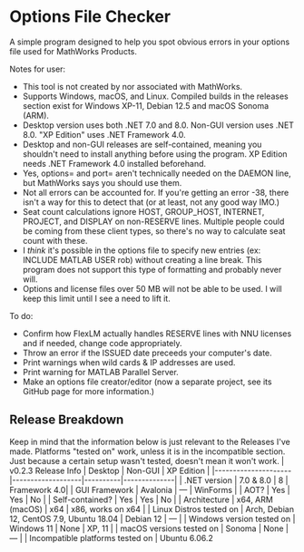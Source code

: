 # Options File Checker
A simple program designed to help you spot obvious errors in your options file used for MathWorks Products.

Notes for user:
- This tool is not created by nor associated with MathWorks.
- Supports Windows, macOS, and Linux. Compiled builds in the releases section exist for Windows XP-11, Debian 12.5 and macOS Sonoma (ARM).
- Desktop version uses both .NET 7.0 and 8.0. Non-GUI version uses .NET 8.0. "XP Edition" uses .NET Framework 4.0.
- Desktop and non-GUI releases are self-contained, meaning you shouldn't need to install anything before using the program. XP Edition needs .NET Framework 4.0 installed beforehand.
- Yes, options= and port= aren't technically needed on the DAEMON line, but MathWorks says you should use them.
- Not all errors can be accounted for. If you're getting an error -38, there isn't a way for this to detect that (or at least, not any good way IMO.)
- Seat count calculations ignore HOST, GROUP_HOST, INTERNET, PROJECT, and DISPLAY on non-RESERVE lines. Multiple people could be coming from these client types, so there's no way to calculate seat count with these.
- I _think_ it's possible in the options file to specify new entries (ex: INCLUDE MATLAB USER rob) without creating a line break. This program does not support this type of formatting and probably never will.
- Options and license files over 50 MB will not be able to be used. I will keep this limit until I see a need to lift it.

To do:
- Confirm how FlexLM actually handles RESERVE lines with NNU licenses and if needed, change code appropriately.
- Throw an error if the ISSUED date preceeds your computer's date.
- Print warnings when wild cards & IP addresses are used.
- Print warning for MATLAB Parallel Server.
- Make an options file creator/editor (now a separate project, see its GitHub page for more information.)

## Release Breakdown
Keep in mind that the information below is just relevant to the Releases I've made. Platforms "tested on" work, unless it is in the incompatible section. Just because a certain setup wasn't tested, doesn't mean it won't work.
| v0.2.3 Release Info | Desktop           | Non-GUI  | XP Edition   |
|---------------------|-------------------|----------|--------------|
| .NET version        | 7.0 & 8.0         | 8        | Framework 4.0|
| GUI Framework       | Avalonia          | —        | WinForms     |
| AOT?                | Yes               | Yes      | No           |
| Self-contained?     | Yes               | Yes      | No           |
| Architecture        | x64, ARM (macOS)  | x64      | x86, works on x64 |
| Linux Distros tested on | Arch, Debian 12, CentOS 7.9, Ubuntu 18.04 | Debian 12 | —      |
| Windows version tested on | Windows 11 | None     | XP, 11      |
| macOS versions tested on | Sonoma       | None     | —            |
| Incompatible platforms tested on | Ubuntu 6.06.2
